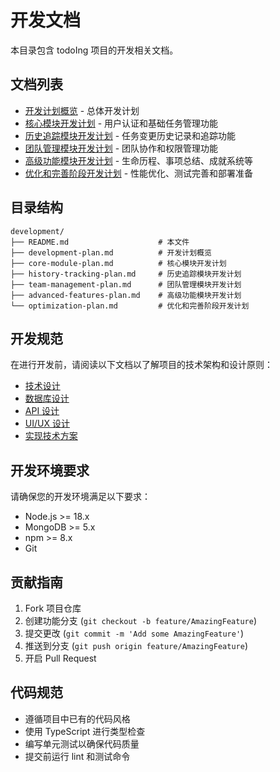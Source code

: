 # 开发文档

本目录包含 todoIng 项目的开发相关文档。

## 文档列表

- [开发计划概览](development-plan.md) - 总体开发计划
- [核心模块开发计划](core-module-plan.md) - 用户认证和基础任务管理功能
- [历史追踪模块开发计划](history-tracking-plan.md) - 任务变更历史记录和追踪功能
- [团队管理模块开发计划](team-management-plan.md) - 团队协作和权限管理功能
- [高级功能模块开发计划](advanced-features-plan.md) - 生命历程、事项总结、成就系统等
- [优化和完善阶段开发计划](optimization-plan.md) - 性能优化、测试完善和部署准备

## 目录结构

```
development/
├── README.md                    # 本文件
├── development-plan.md          # 开发计划概览
├── core-module-plan.md          # 核心模块开发计划
├── history-tracking-plan.md     # 历史追踪模块开发计划
├── team-management-plan.md      # 团队管理模块开发计划
├── advanced-features-plan.md    # 高级功能模块开发计划
└── optimization-plan.md         # 优化和完善阶段开发计划
```

## 开发规范

在进行开发前，请阅读以下文档以了解项目的技术架构和设计原则：

- [技术设计](../technical-design.md)
- [数据库设计](../database-design.md)
- [API 设计](../api-design.md)
- [UI/UX 设计](../ui-ux-design.md)
- [实现技术方案](../implementation-plan.md)

## 开发环境要求

请确保您的开发环境满足以下要求：

- Node.js >= 18.x
- MongoDB >= 5.x
- npm >= 8.x
- Git

## 贡献指南

1. Fork 项目仓库
2. 创建功能分支 (`git checkout -b feature/AmazingFeature`)
3. 提交更改 (`git commit -m 'Add some AmazingFeature'`)
4. 推送到分支 (`git push origin feature/AmazingFeature`)
5. 开启 Pull Request

## 代码规范

- 遵循项目中已有的代码风格
- 使用 TypeScript 进行类型检查
- 编写单元测试以确保代码质量
- 提交前运行 lint 和测试命令